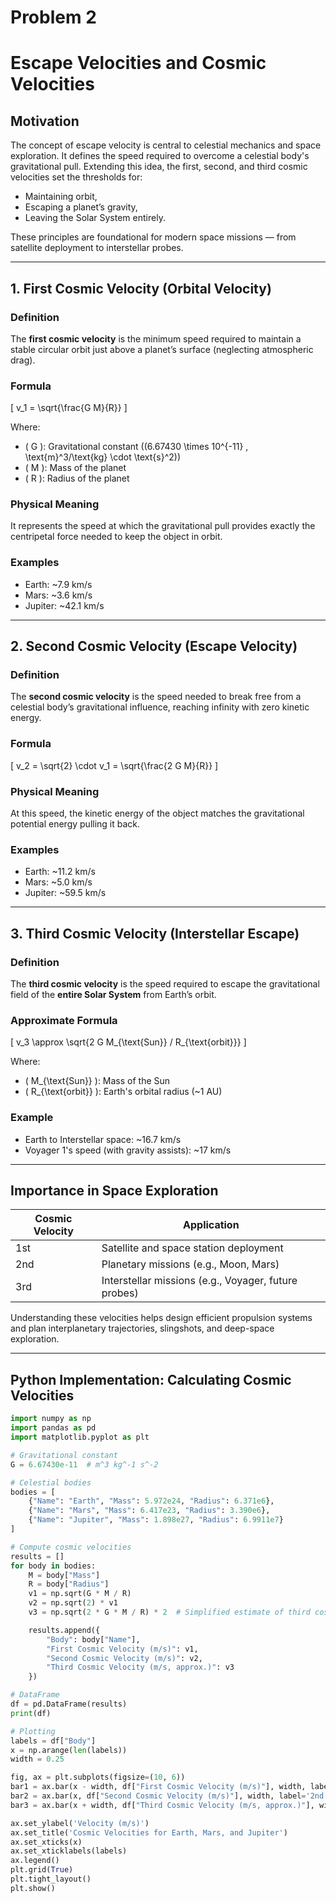 # Problem 2
# Escape Velocities and Cosmic Velocities

## Motivation

The concept of escape velocity is central to celestial mechanics and space exploration. It defines the speed required to overcome a celestial body's gravitational pull. Extending this idea, the first, second, and third cosmic velocities set the thresholds for:

- Maintaining orbit,
- Escaping a planet’s gravity,
- Leaving the Solar System entirely.

These principles are foundational for modern space missions — from satellite deployment to interstellar probes.

---

## 1. First Cosmic Velocity (Orbital Velocity)

### Definition

The **first cosmic velocity** is the minimum speed required to maintain a stable circular orbit just above a planet’s surface (neglecting atmospheric drag).

### Formula

\[
v_1 = \sqrt{\frac{G M}{R}}
\]

Where:
- \( G \): Gravitational constant (\(6.67430 \times 10^{-11} \, \text{m}^3/\text{kg} \cdot \text{s}^2\))
- \( M \): Mass of the planet
- \( R \): Radius of the planet

### Physical Meaning

It represents the speed at which the gravitational pull provides exactly the centripetal force needed to keep the object in orbit.

### Examples

- Earth: ~7.9 km/s
- Mars: ~3.6 km/s
- Jupiter: ~42.1 km/s

---

## 2. Second Cosmic Velocity (Escape Velocity)

### Definition

The **second cosmic velocity** is the speed needed to break free from a celestial body’s gravitational influence, reaching infinity with zero kinetic energy.

### Formula

\[
v_2 = \sqrt{2} \cdot v_1 = \sqrt{\frac{2 G M}{R}}
\]

### Physical Meaning

At this speed, the kinetic energy of the object matches the gravitational potential energy pulling it back.

### Examples

- Earth: ~11.2 km/s
- Mars: ~5.0 km/s
- Jupiter: ~59.5 km/s

---

## 3. Third Cosmic Velocity (Interstellar Escape)

### Definition

The **third cosmic velocity** is the speed required to escape the gravitational field of the **entire Solar System** from Earth’s orbit.

### Approximate Formula

\[
v_3 \approx \sqrt{2 G M_{\text{Sun}} / R_{\text{orbit}}}
\]

Where:
- \( M_{\text{Sun}} \): Mass of the Sun
- \( R_{\text{orbit}} \): Earth's orbital radius (~1 AU)

### Example

- Earth to Interstellar space: ~16.7 km/s
- Voyager 1's speed (with gravity assists): ~17 km/s

---

## Importance in Space Exploration

| Cosmic Velocity | Application                                |
|------------------|--------------------------------------------|
| 1st              | Satellite and space station deployment     |
| 2nd              | Planetary missions (e.g., Moon, Mars)      |
| 3rd              | Interstellar missions (e.g., Voyager, future probes) |

Understanding these velocities helps design efficient propulsion systems and plan interplanetary trajectories, slingshots, and deep-space exploration.

---

## Python Implementation: Calculating Cosmic Velocities

```python
import numpy as np
import pandas as pd
import matplotlib.pyplot as plt

# Gravitational constant
G = 6.67430e-11  # m^3 kg^-1 s^-2

# Celestial bodies
bodies = [
    {"Name": "Earth", "Mass": 5.972e24, "Radius": 6.371e6},
    {"Name": "Mars", "Mass": 6.417e23, "Radius": 3.390e6},
    {"Name": "Jupiter", "Mass": 1.898e27, "Radius": 6.9911e7}
]

# Compute cosmic velocities
results = []
for body in bodies:
    M = body["Mass"]
    R = body["Radius"]
    v1 = np.sqrt(G * M / R)
    v2 = np.sqrt(2) * v1
    v3 = np.sqrt(2 * G * M / R) * 2  # Simplified estimate of third cosmic velocity

    results.append({
        "Body": body["Name"],
        "First Cosmic Velocity (m/s)": v1,
        "Second Cosmic Velocity (m/s)": v2,
        "Third Cosmic Velocity (m/s, approx.)": v3
    })

# DataFrame
df = pd.DataFrame(results)
print(df)

# Plotting
labels = df["Body"]
x = np.arange(len(labels))
width = 0.25

fig, ax = plt.subplots(figsize=(10, 6))
bar1 = ax.bar(x - width, df["First Cosmic Velocity (m/s)"], width, label='1st Cosmic Velocity')
bar2 = ax.bar(x, df["Second Cosmic Velocity (m/s)"], width, label='2nd Cosmic Velocity')
bar3 = ax.bar(x + width, df["Third Cosmic Velocity (m/s, approx.)"], width, label='3rd Cosmic Velocity')

ax.set_ylabel('Velocity (m/s)')
ax.set_title('Cosmic Velocities for Earth, Mars, and Jupiter')
ax.set_xticks(x)
ax.set_xticklabels(labels)
ax.legend()
plt.grid(True)
plt.tight_layout()
plt.show()
